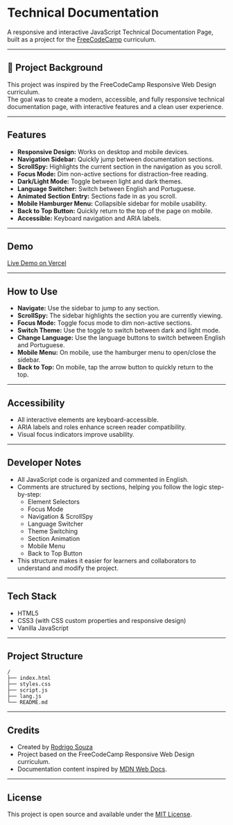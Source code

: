# Technical Documentation

A responsive and interactive JavaScript Technical Documentation Page, built as a project for the [FreeCodeCamp](https://www.freecodecamp.org/) curriculum.

---

## 📘 Project Background

This project was inspired by the FreeCodeCamp Responsive Web Design curriculum.  
The goal was to create a modern, accessible, and fully responsive technical documentation page, with interactive features and a clean user experience.

---

## Features

- **Responsive Design:** Works on desktop and mobile devices.
- **Navigation Sidebar:** Quickly jump between documentation sections.
- **ScrollSpy:** Highlights the current section in the navigation as you scroll.
- **Focus Mode:** Dim non-active sections for distraction-free reading.
- **Dark/Light Mode:** Toggle between light and dark themes.
- **Language Switcher:** Switch between English and Portuguese.
- **Animated Section Entry:** Sections fade in as you scroll.
- **Mobile Hamburger Menu:** Collapsible sidebar for mobile usability.
- **Back to Top Button:** Quickly return to the top of the page on mobile.
- **Accessible:** Keyboard navigation and ARIA labels.

---

## Demo

[Live Demo on Vercel](https://technical-documentation-nine.vercel.app)

---

## How to Use

- **Navigate:** Use the sidebar to jump to any section.
- **ScrollSpy:** The sidebar highlights the section you are currently viewing.
- **Focus Mode:** Toggle focus mode to dim non-active sections.
- **Switch Theme:** Use the toggle to switch between dark and light mode.
- **Change Language:** Use the language buttons to switch between English and Portuguese.
- **Mobile Menu:** On mobile, use the hamburger menu to open/close the sidebar.
- **Back to Top:** On mobile, tap the arrow button to quickly return to the top.

---

## Accessibility

- All interactive elements are keyboard-accessible.
- ARIA labels and roles enhance screen reader compatibility.
- Visual focus indicators improve usability.

---

## Developer Notes

- All JavaScript code is organized and commented in English.
- Comments are structured by sections, helping you follow the logic step-by-step:
  - Element Selectors
  - Focus Mode
  - Navigation & ScrollSpy
  - Language Switcher
  - Theme Switching
  - Section Animation
  - Mobile Menu
  - Back to Top Button
- This structure makes it easier for learners and collaborators to understand and modify the project.

---

## Tech Stack

- HTML5
- CSS3 (with CSS custom properties and responsive design)
- Vanilla JavaScript

---

## Project Structure

```
/
├── index.html
├── styles.css
├── script.js
├── lang.js
└── README.md
```

---

## Credits

- Created by [Rodrigo Souza](https://www.linkedin.com/in/rotrico)
- Project based on the FreeCodeCamp Responsive Web Design curriculum.
- Documentation content inspired by [MDN Web Docs](https://developer.mozilla.org/en-US/docs/Web/JavaScript/Guide).

---

## License

This project is open source and available under the [MIT License](LICENSE).
